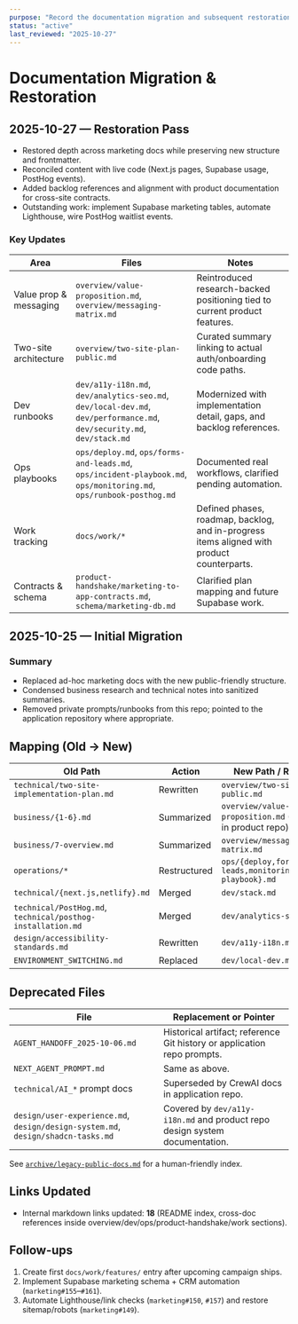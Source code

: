 ```yaml
---
purpose: "Record the documentation migration and subsequent restorations"
status: "active"
last_reviewed: "2025-10-27"
---
```


# Documentation Migration & Restoration

## 2025-10-27 — Restoration Pass

- Restored depth across marketing docs while preserving new structure and frontmatter.
- Reconciled content with live code (Next.js pages, Supabase usage, PostHog events).
- Added backlog references and alignment with product documentation for cross-site contracts.
- Outstanding work: implement Supabase marketing tables, automate Lighthouse, wire PostHog waitlist events.

### Key Updates

| Area | Files | Notes |
| --- | --- | --- |
| Value prop & messaging | `overview/value-proposition.md`, `overview/messaging-matrix.md` | Reintroduced research-backed positioning tied to current product features. |
| Two-site architecture | `overview/two-site-plan-public.md` | Curated summary linking to actual auth/onboarding code paths. |
| Dev runbooks | `dev/a11y-i18n.md`, `dev/analytics-seo.md`, `dev/local-dev.md`, `dev/performance.md`, `dev/security.md`, `dev/stack.md` | Modernized with implementation detail, gaps, and backlog references. |
| Ops playbooks | `ops/deploy.md`, `ops/forms-and-leads.md`, `ops/incident-playbook.md`, `ops/monitoring.md`, `ops/runbook-posthog.md` | Documented real workflows, clarified pending automation. |
| Work tracking | `docs/work/*` | Defined phases, roadmap, backlog, and in-progress items aligned with product counterparts. |
| Contracts & schema | `product-handshake/marketing-to-app-contracts.md`, `schema/marketing-db.md` | Clarified plan mapping and future Supabase work. |

## 2025-10-25 — Initial Migration

### Summary

- Replaced ad-hoc marketing docs with the new public-friendly structure.
- Condensed business research and technical notes into sanitized summaries.
- Removed private prompts/runbooks from this repo; pointed to the application repository where appropriate.

## Mapping (Old → New)

| Old Path | Action | New Path / Reference |
| --- | --- | --- |
| `technical/two-site-implementation-plan.md` | Rewritten | `overview/two-site-plan-public.md` |
| `business/{1-6}.md` | Summarized | `overview/value-proposition.md` (details now in product repo) |
| `business/7-overview.md` | Summarized | `overview/messaging-matrix.md` |
| `operations/*` | Restructured | `ops/{deploy,forms-and-leads,monitoring,incident-playbook}.md` |
| `technical/{next.js,netlify}.md` | Merged | `dev/stack.md` |
| `technical/PostHog.md`, `technical/posthog-installation.md` | Merged | `dev/analytics-seo.md` |
| `design/accessibility-standards.md` | Rewritten | `dev/a11y-i18n.md` |
| `ENVIRONMENT_SWITCHING.md` | Replaced | `dev/local-dev.md` |

## Deprecated Files

| File | Replacement or Pointer |
| --- | --- |
| `AGENT_HANDOFF_2025-10-06.md` | Historical artifact; reference Git history or application repo prompts. |
| `NEXT_AGENT_PROMPT.md` | Same as above. |
| `technical/AI_*` prompt docs | Superseded by CrewAI docs in application repo. |
| `design/user-experience.md`, `design/design-system.md`, `design/shadcn-tasks.md` | Covered by `dev/a11y-i18n.md` and product repo design system documentation. |

See [`archive/legacy-public-docs.md`](archive/legacy-public-docs.md) for a human-friendly index.

## Links Updated

- Internal markdown links updated: **18** (README index, cross-doc references inside overview/dev/ops/product-handshake/work sections).

## Follow-ups

1. Create first `docs/work/features/` entry after upcoming campaign ships.
2. Implement Supabase marketing schema + CRM automation (`marketing#155`–`#161`).
3. Automate Lighthouse/link checks (`marketing#150`, `#157`) and restore sitemap/robots (`marketing#149`).
